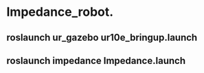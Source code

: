 # Impedance_robot.

## roslaunch ur_gazebo ur10e_bringup.launch 
## roslaunch impedance Impedance.launch